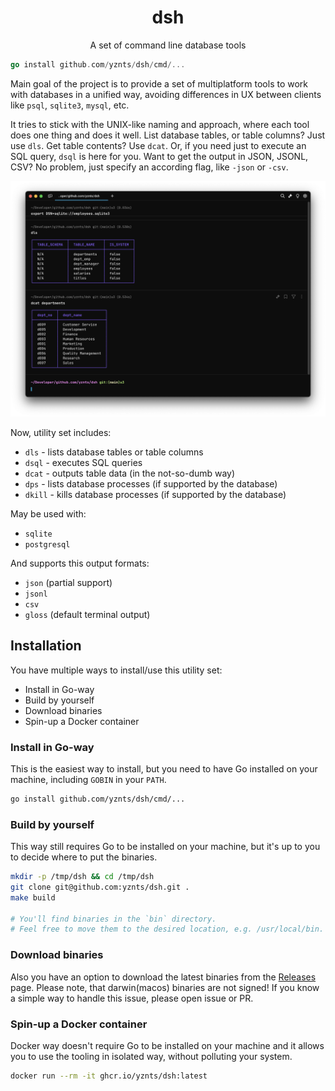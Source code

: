 
<h1 align="center">dsh</h1>

<p align="center">
  A set of command line database tools
</p>

```go
go install github.com/yznts/dsh/cmd/...
```

Main goal of the project is to provide a set of multiplatform tools
to work with databases in a unified way,
avoiding differences in UX between clients like `psql`, `sqlite3`, `mysql`, etc.

It tries to stick with the UNIX-like naming and approach,
where each tool does one thing and does it well.
List database tables, or table columns? Just use `dls`.
Get table contents? Use `dcat`.
Or, if you need just to execute an SQL query, `dsql` is here for you.
Want to get the output in JSON, JSONL, CSV?
No problem, just specify an according flag, like `-json` or `-csv`.

![example](.github/assets/example.png)

Now, utility set includes:
- `dls`   - lists database tables or table columns
- `dsql`  - executes SQL queries
- `dcat`  - outputs table data (in the not-so-dumb way)
- `dps`   - lists database processes (if supported by the database)
- `dkill` - kills database processes (if supported by the database)

May be used with:
- `sqlite`
- `postgresql`

And supports this output formats:
- `json` (partial support)
- `jsonl`
- `csv`
- `gloss` (default terminal output)

## Installation

You have multiple ways to install/use this utility set:
- Install in Go-way
- Build by yourself
- Download binaries
- Spin-up a Docker container

### Install in Go-way

This is the easiest way to install,
but you need to have Go installed on your machine,
including `GOBIN` in your `PATH`.

```bash
go install github.com/yznts/dsh/cmd/...
```

### Build by yourself

This way still requires Go to be installed on your machine,
but it's up to you to decide where to put the binaries.

```bash
mkdir -p /tmp/dsh && cd /tmp/dsh
git clone git@github.com:yznts/dsh.git .
make build

# You'll find binaries in the `bin` directory.
# Feel free to move them to the desired location, e.g. /usr/local/bin.
```

### Download binaries

Also you have an option to download the latest binaries from the [Releases](https://github.com/yznts/dsh/releases) page.
Please note, that darwin(macos) binaries are not signed!
If you know a simple way to handle this issue, please open issue or PR.

### Spin-up a Docker container

Docker way doesn't require Go to be installed on your machine
and it allows you to use the tooling in isolated way,
without polluting your system.

```bash
docker run --rm -it ghcr.io/yznts/dsh:latest
```
